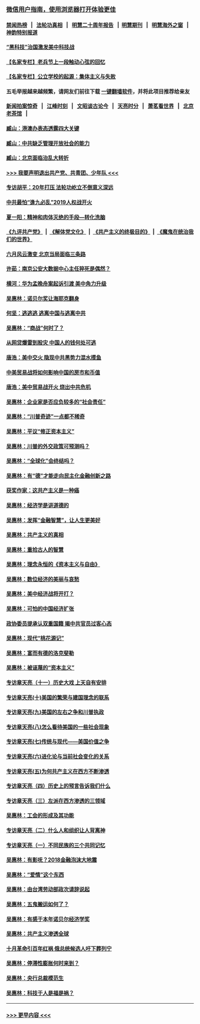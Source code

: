 ### [微信用户指南，使用浏览器打开体验更佳](https://github.com/gfw-breaker/banned-news1/blob/master/indexes/wechat-guide.md?t=0)
#### [禁闻热榜](热点新闻.md?t=0)  &nbsp;&nbsp;|&nbsp;&nbsp; [法轮功真相](https://github.com/gfw-breaker/truth/blob/master/README.md?t=0) &nbsp;&nbsp;|&nbsp;&nbsp; [明慧二十周年报告](https://github.com/gfw-breaker/mh-reports/blob/master/README.md?t=0) &nbsp;&nbsp;|&nbsp;&nbsp;[明慧期刊](https://github.com/gfw-breaker/mh-qikan) &nbsp;&nbsp;|&nbsp;&nbsp; [明慧海外之窗](https://github.com/gfw-breaker/mh-news/blob/master/README.md?t=0) &nbsp;&nbsp;|&nbsp;&nbsp; [神韵特别报道](https://github.com/gfw-breaker/mh-news/blob/master/shenyun.md?t=0)
#### [“黑科技”治国激发美中科技战](../pages/nsc423/n11638056.md?t=02070902) 
#### [【名家专栏】老兵节上一段触动心弦的回忆](../pages/nsc423/n11646016.md?t=02070902) 
#### [【名家专栏】公立学校的起源：集体主义与失败](../pages/nsc423/n11601833.md?t=02070902) 
#### 五毛举报越来越频繁，请网友们前往下载 [一键翻墙软件](https://github.com/gfw-breaker/ssr-accounts)，并将此项目推荐给亲友
#### [新闻拍案惊奇](https://github.com/gfw-breaker/banned-news1/blob/master/pages/link4.md) &nbsp;&nbsp;|&nbsp;&nbsp; [江峰时刻](https://github.com/gfw-breaker/banned-news1/blob/master/pages/link4.md) &nbsp;&nbsp;|&nbsp;&nbsp; [文昭谈古论今](https://github.com/gfw-breaker/banned-news1/blob/master/pages/link4.md) &nbsp;&nbsp;|&nbsp;&nbsp; [天亮时分](https://github.com/gfw-breaker/banned-news1/blob/master/pages/link4.md) &nbsp;&nbsp;|&nbsp;&nbsp; [萧茗看世界](https://github.com/gfw-breaker/banned-news1/blob/master/pages/link4.md) &nbsp;&nbsp;|&nbsp;&nbsp; [北京老茶馆](https://github.com/gfw-breaker/banned-news1/blob/master/pages/link4.md) &nbsp;&nbsp;|&nbsp;&nbsp; 
#### [臧山：港澳办表态透露四大关键](../pages/nsc423/n11421628.md?t=02070902) 
#### [臧山：中共缺乏管理开放社会的能力](../pages/nsc423/n11407457.md?t=02070902) 
#### [臧山：北京面临治乱大转折](../pages/nsc423/n11406895.md?t=02070902) 
#### [>>> 我要声明退出共产党、共青团、少年队 <<<](https://github.com/begood0513/goodnews/blob/master/quit/letter.md) 
#### [专访胡平：20年打压 法轮功屹立不倒意义深远](../pages/nsc423/n11398800.md?t=02070902) 
#### [中共最怕“逢九必乱”2019人权战开火](../pages/nsc423/n11385248.md?t=02070902) 
#### [夏一阳：精神和肉体灭绝的手段—转化洗脑](../pages/nsc423/n11368250.md?t=02070902) 
#### [《九评共产党》](https://github.com/begood0513/9ping.md/blob/master/README.md) &nbsp;|&nbsp; [《解体党文化》](../../../../jtdwh.md/blob/master/README.md)  &nbsp;|&nbsp; [《共产主义的终极目的》](../../../../gczydzjmd.md/blob/master/README.md) &nbsp;|&nbsp; [《魔鬼在统治我们的世界》](../../../../mgztzwmdsj.md/blob/master/README.md) 
#### [六月风云激变 北京当局面临三条路](../pages/nsc423/n11313668.md?t=02070902) 
#### [许茹：南京公安大数据中心主任猝死是偶然？](../pages/nsc423/n11064744.md?t=02070902) 
#### [横河：华为孟晚舟案起诉引渡 美中角力升级](../pages/nsc423/n11027230.md?t=02070902) 
#### [吴惠林：诺贝尔奖让海耶克翻身](../pages/nsc423/n10890049.md?t=02070902) 
#### [何坚：逃逃逃 逃离中国与逃离中共](../pages/nsc423/n10592891.md?t=02070902) 
#### [吴惠林：“商战”何时了？](../pages/nsc423/n10573558.md?t=02070902) 
#### [从网贷爆雷到股灾 中国人的钱何处可逃](../pages/nsc423/n10572800.md?t=02070902) 
#### [唐浩：美中交火 隐现中共黑势力混水摸鱼](../pages/nsc423/n10544040.md?t=02070902) 
#### [中美贸易战将如何影响中国的房市和币值](../pages/nsc423/n10543697.md?t=02070902) 
#### [唐浩：美中贸易战开火 烧出中共危机](../pages/nsc423/n10540126.md?t=02070902) 
#### [吴惠林：企业家是否应负较多的“社会责任”](../pages/nsc423/n10535022.md?t=02070902) 
#### [吴惠林：“川普奇迹”一点都不稀奇](../pages/nsc423/n10512808.md?t=02070902) 
#### [吴惠林：平议“修正资本主义”](../pages/nsc423/n10495724.md?t=02070902) 
#### [吴惠林：川普的外交政策可预测吗？](../pages/nsc423/n10462387.md?t=02070902) 
#### [吴惠林：“全球化”会终结吗？](../pages/nsc423/n10452838.md?t=02070902) 
#### [吴惠林：有“德”才能走向民主化金融创新之路](../pages/nsc423/n10432292.md?t=02070902) 
#### [获奖作家：这共产主义是一种癌](../pages/nsc423/n10431541.md?t=02070902) 
#### [吴惠林：经济学是讲道德的](../pages/nsc423/n10398014.md?t=02070902) 
#### [吴惠林：发挥“金融智慧”，让人生更美好](../pages/nsc423/n10375019.md?t=02070902) 
#### [吴惠林：共产主义的真相](../pages/nsc423/n10351394.md?t=02070902) 
#### [吴惠林：重拾古人的智慧](../pages/nsc423/n10337691.md?t=02070902) 
#### [吴惠林：理念永恒的《资本主义与自由》](../pages/nsc423/n10316274.md?t=02070902) 
#### [吴惠林：数位经济的美丽与哀愁](../pages/nsc423/n10292946.md?t=02070902) 
#### [吴惠林：美中经济战将开打？](../pages/nsc423/n10258825.md?t=02070902) 
#### [吴惠林：可怕的中国经济扩张](../pages/nsc423/n10219147.md?t=02070902) 
#### [政协委员提承认双重国籍 揭中共官员过客心态](../pages/nsc423/n10208809.md?t=02070902) 
#### [吴惠林：现代“桃花源记”](../pages/nsc423/n10185234.md?t=02070902) 
#### [吴惠林：富而有德的洛克斐勒](../pages/nsc423/n10142264.md?t=02070902) 
#### [吴惠林：被诬蔑的“资本主义”](../pages/nsc423/n10124816.md?t=02070902) 
#### [专访章天亮（十一）历史大戏 上天自有安排](../pages/nsc423/n10094905.md?t=02070902) 
#### [专访章天亮(十)美国的繁荣与建国理念的联系](../pages/nsc423/n10094899.md?t=02070902) 
#### [专访章天亮(九)美国的左右之争和川普执政](../pages/nsc423/n10094889.md?t=02070902) 
#### [专访章天亮(八)怎么看待美国的一些社会现象](../pages/nsc423/n10094857.md?t=02070902) 
#### [专访章天亮(七)传统与现代——美国价值之争](../pages/nsc423/n10093140.md?t=02070902) 
#### [专访章天亮(六)进化论与当前社会变化的关系](../pages/nsc423/n10092036.md?t=02070902) 
#### [专访章天亮(五)为何共产主义在西方不断渗透](../pages/nsc423/n10083620.md?t=02070902) 
#### [专访章天亮（四）历史上的预言告诉我们什么](../pages/nsc423/n10083606.md?t=02070902) 
#### [专访章天亮（三）左派在西方渗透的三领域](../pages/nsc423/n10081115.md?t=02070902) 
#### [吴惠林：工会的形成及其功能](../pages/nsc423/n10080633.md?t=02070902) 
#### [专访章天亮（二）什么人和组织让人背离神](../pages/nsc423/n10076637.md?t=02070902) 
#### [专访章天亮（一）不同民族的三个共同记忆](../pages/nsc423/n10074188.md?t=02070902) 
#### [吴惠林：有影呒？2018金融泡沫大地震](../pages/nsc423/n10040534.md?t=02070902) 
#### [吴惠林：“爱情”这个东西](../pages/nsc423/n10019423.md?t=02070902) 
#### [吴惠林：由台湾劳动部政次请辞说起](../pages/nsc423/n9979679.md?t=02070902) 
#### [吴惠林：五鬼搬运如何了？](../pages/nsc423/n9925338.md?t=02070902) 
#### [吴惠林：有感于本年诺贝尔经济学奖](../pages/nsc423/n9871883.md?t=02070902) 
#### [吴惠林：共产主义渗透全球](../pages/nsc423/n9812748.md?t=02070902) 
#### [十月革命引百年红祸 俄总统候选人吁下葬列宁](../pages/nsc423/n9810182.md?t=02070902) 
#### [吴惠林：停滞性膨胀何时来到？](../pages/nsc423/n9764136.md?t=02070902) 
#### [吴惠林：央行总裁模范生](../pages/nsc423/n9728134.md?t=02070902) 
#### [吴惠林：科技于人是福是祸？](../pages/nsc423/n9672982.md?t=02070902) 

----
#### [ >>> 更早内容 <<< ](../indexes/nsc423-earlier.md)
